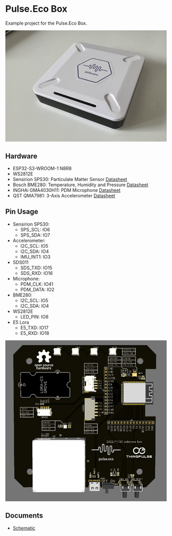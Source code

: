 # Pulse.Eco Box


Example project for the Pulse.Eco Box.

![Pulse.Eco Box](/resources/PulseEcoBox.jpeg)

## Hardware

- ESP32-S3-WROOM-1 N8R8
- WS2812E
- Sensirion SPS30: Particulate Matter Sensor [Datasheet](https://sensirion.com/media/documents/8600FF88/616542B5/Sensirion_PM_Sensors_Datasheet_SPS30.pdf)
- Bosch BME280: Temperature, Humidity and Pressure [Datasheet](https://www.bosch-sensortec.com/media/boschsensortec/downloads/datasheets/bst-bme280-ds002.pdf)
- INGHAi GMA4030H11: PDM Microphone [Datasheet](https://datasheet.lcsc.com/lcsc/2005071903_INGHAi-GMA4030H11-F26_C498193.pdf)
- QST QMA7981: 3-Axis Accelerometer [Datasheet](https://datasheet.lcsc.com/lcsc/2004281102_QST-QMA7981_C457290.pdf)

## Pin Usage


- Sensirion SPS30:
    - SPS_SCL: IO6
    - SPS_SDA: IO7
- Accelerometer:
    - I2C_SCL: IO5
    - I2C_SDA: IO4
    - IMU_INT1: IO3
- SDS011
    - SDS_TXD: IO15
    - SDS_RXD: IO16
- Microphone:
    - PDM_CLK: IO41
    - PDM_DATA: IO2
- BME280:
    - I2C_SCL: IO5
    - I2C_SDA: IO4
- WS2812E
    - LED_PIN: IO8
- E5 Lora
    - E5_TXD: IO17
    - E5_RXD: IO18

![PCB](/resources/PCB.png)

## Documents

- [Schematic](/resources/Schematic_pulse.eco_box.pdf)
